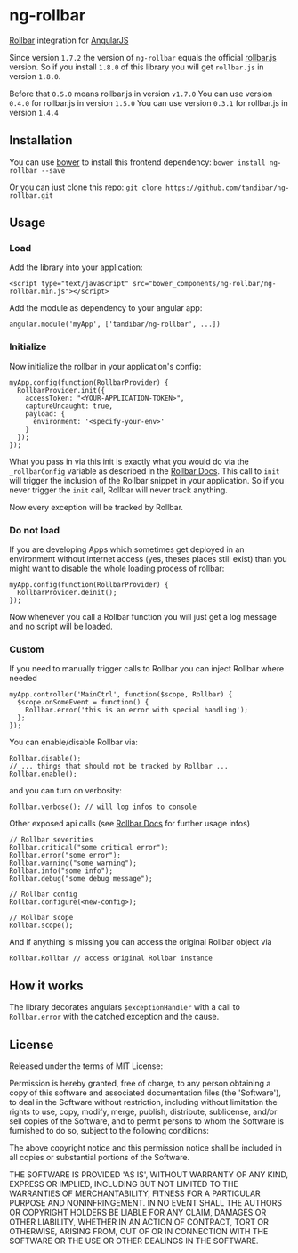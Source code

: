ng-rollbar
==========

[Rollbar](https://rollbar.com/) integration for [AngularJS](https://angularjs.org/)

Since version `1.7.2` the version of `ng-rollbar` equals the official [rollbar.js](https://github.com/rollbar/rollbar.js/) version. So if you
install `1.8.0` of this library you will get `rollbar.js` in version `1.8.0`.

Before that `0.5.0` means rollbar.js in version `v1.7.0`
You can use version `0.4.0` for rollbar.js in version `1.5.0`
You can use version `0.3.1` for rollbar.js in version `1.4.4`

Installation
------------

You can use [bower](http://bower.io/) to install this frontend dependency: `bower install ng-rollbar --save`

Or you can just clone this repo: `git clone https://github.com/tandibar/ng-rollbar.git`

Usage
-----

### Load

Add the library into your application:

    <script type="text/javascript" src="bower_components/ng-rollbar/ng-rollbar.min.js"></script>

Add the module as dependency to your angular app:

    angular.module('myApp', ['tandibar/ng-rollbar', ...])

### Initialize

Now initialize the rollbar in your application's config:

    myApp.config(function(RollbarProvider) {
      RollbarProvider.init({
        accessToken: "<YOUR-APPLICATION-TOKEN>",
        captureUncaught: true,
        payload: {
          environment: '<specify-your-env>'
        }
      });
    });

What you pass in via this init is exactly what you would do via the `_rollbarConfig` variable as described in the [Rollbar Docs](https://rollbar.com/docs/notifier/rollbar.js/). This call to `init` will trigger the inclusion of the Rollbar snippet in your application. So if you never trigger the `init` call, Rollbar will never track anything.

Now every exception will be tracked by Rollbar.

### Do not load

If you are developing Apps which sometimes get deployed in an environment without
internet access (yes, theses places still exist) than you might want to disable
the whole loading process of rollbar:

    myApp.config(function(RollbarProvider) {
      RollbarProvider.deinit();
    });

Now whenever you call a Rollbar function you will just get a log message and no
script will be loaded.

### Custom

If you need to manually trigger calls to Rollbar you can inject Rollbar where needed

    myApp.controller('MainCtrl', function($scope, Rollbar) {
      $scope.onSomeEvent = function() {
        Rollbar.error('this is an error with special handling');
      };
    });

You can enable/disable Rollbar via:

    Rollbar.disable();
    // ... things that should not be tracked by Rollbar ...
    Rollbar.enable();

and you can turn on verbosity:

    Rollbar.verbose(); // will log infos to console


Other exposed api calls (see [Rollbar Docs](https://rollbar.com/docs/notifier/rollbar.js/) for further usage infos)

    // Rollbar severities
    Rollbar.critical("some critical error");
    Rollbar.error("some error");
    Rollbar.warning("some warning");
    Rollbar.info("some info");
    Rollbar.debug("some debug message");

    // Rollbar config
    Rollbar.configure(<new-config>);

    // Rollbar scope
    Rollbar.scope();

And if anything is missing you can access the original Rollbar object via

    Rollbar.Rollbar // access original Rollbar instance


How it works
------------

The library decorates angulars `$exceptionHandler` with a call to `Rollbar.error` with the catched exception and the cause.


License
----

Released under the terms of MIT License:

Permission is hereby granted, free of charge, to any person obtaining
a copy of this software and associated documentation files (the
'Software'), to deal in the Software without restriction, including
without limitation the rights to use, copy, modify, merge, publish,
distribute, sublicense, and/or sell copies of the Software, and to
permit persons to whom the Software is furnished to do so, subject to
the following conditions:

The above copyright notice and this permission notice shall be
included in all copies or substantial portions of the Software.

THE SOFTWARE IS PROVIDED 'AS IS', WITHOUT WARRANTY OF ANY KIND,
EXPRESS OR IMPLIED, INCLUDING BUT NOT LIMITED TO THE WARRANTIES OF
MERCHANTABILITY, FITNESS FOR A PARTICULAR PURPOSE AND NONINFRINGEMENT.
IN NO EVENT SHALL THE AUTHORS OR COPYRIGHT HOLDERS BE LIABLE FOR ANY
CLAIM, DAMAGES OR OTHER LIABILITY, WHETHER IN AN ACTION OF CONTRACT,
TORT OR OTHERWISE, ARISING FROM, OUT OF OR IN CONNECTION WITH THE
SOFTWARE OR THE USE OR OTHER DEALINGS IN THE SOFTWARE.
